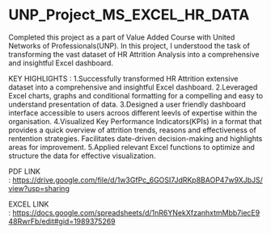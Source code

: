 # UNP_Project_MS_EXCEL_HR_DATA

Completed this project as a part of Value Added Course with United Networks of Professionals(UNP). In this project, I understood the task of transforming the vast dataset of HR Attrition Analysis into a comprehensive and insightful Excel dashboard.


KEY HIGHLIGHTS :
1.Successfully transformed HR Attrition extensive dataset into a comprehensive and insightful Excel dashboard.
2.Leveraged Excel charts, graphs and conditional formatting for a compelling and easy to understand presentation of data.
3.Designed a user friendly dashboard interface accessible to users acroos different leevls of expertise within the organisation.
4.Visualized Key Performance Indicators(KPIs) in a format that provides a quick overview of attrition trends, reasons and effectiveness of rentention strategies. Facilitates date-driven decision-making and highlights areas for improvement.
5.Applied relevant Excel functions to optimize and structure the data for effective visualization.

PDF LINK : https://drive.google.com/file/d/1w3GfPc_6GOSI7JdRKp8BAOP47w9XJbJS/view?usp=sharing

EXCEL LINK : https://docs.google.com/spreadsheets/d/1nR6YNekXfzanhxtmMbb7iecE948RwrFb/edit#gid=1989375269
